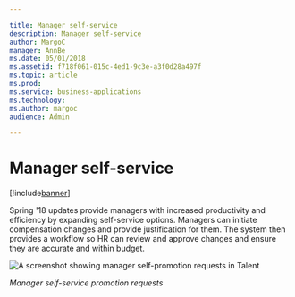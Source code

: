 ```yaml
---

title: Manager self-service
description: Manager self-service
author: MargoC
manager: AnnBe
ms.date: 05/01/2018
ms.assetid: f718f061-015c-4ed1-9c3e-a3f0d28a497f
ms.topic: article
ms.prod: 
ms.service: business-applications
ms.technology: 
ms.author: margoc
audience: Admin

---
```

#  Manager self-service




[!include[banner](../../../includes/banner.md)]

Spring '18 updates provide managers with increased productivity and efficiency
by expanding self-service options. Managers can initiate compensation changes
and provide justification for them. The system then provides a workflow so HR
can review and approve changes and ensure they are accurate and within budget.

![A screenshot showing manager self-promotion requests in Talent
](media/manager-self-service-1.png "A screenshot showing manager self-promotion requests in Talent
")
<!-- Talent_Manager self-service_A.png -->


*Manager self-service promotion requests*
